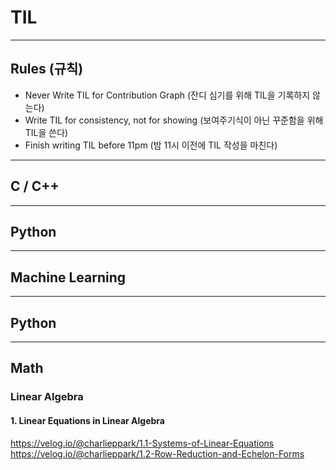 # TIL

***

## Rules (규칙)
* Never Write TIL for Contribution Graph (잔디 심기를 위해 TIL을 기록하지 않는다)
* Write TIL for consistency, not for showing (보여주기식이 아닌 꾸준함을 위해 TIL을 쓴다)
* Finish writing TIL before 11pm (밤 11시 이전에 TIL 작성을 마친다)

***

## C / C++

***

## Python

***

## Machine Learning

***

## Python

***

## Math

### Linear Algebra

#### 1. Linear Equations in Linear Algebra

https://velog.io/@charlieppark/1.1-Systems-of-Linear-Equations
https://velog.io/@charlieppark/1.2-Row-Reduction-and-Echelon-Forms
